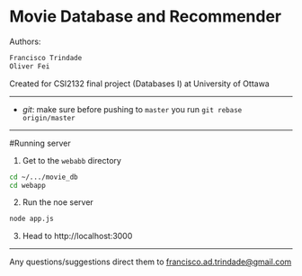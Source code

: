 # Movie Database and Recommender
 
Authors:
```sh
Francisco Trindade
Oliver Fei
```

Created for CSI2132 final project (Databases I) at University of Ottawa

---------------------

- *git*: make sure before pushing to `master` you run `git rebase origin/master`

--------------------

#Running server

1. Get to the `webabb` directory

```sh
cd ~/.../movie_db
cd webapp
```

2. Run the noe server
```sh
node app.js
```

3. Head to http://localhost:3000


-------------------

Any questions/suggestions direct them to francisco.ad.trindade@gmail.com
